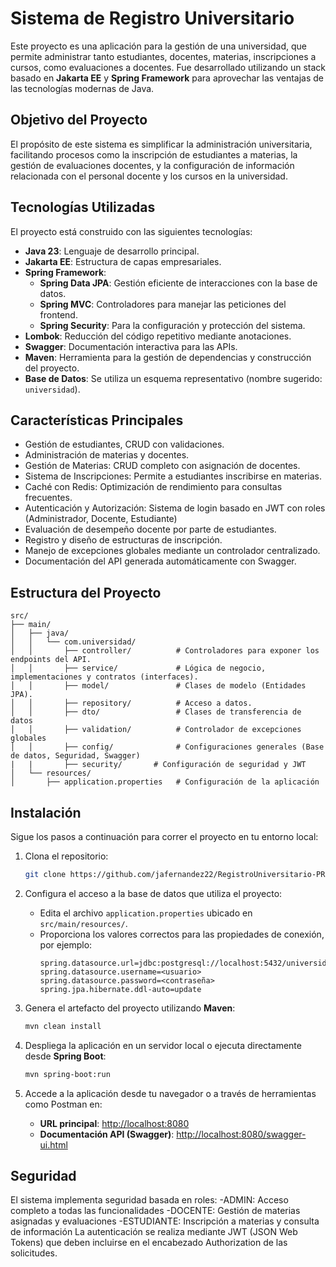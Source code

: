 # Sistema de Registro Universitario

Este proyecto es una aplicación para la gestión de una universidad, que permite administrar tanto estudiantes, docentes, materias, inscripciones a cursos, como evaluaciones a docentes. Fue desarrollado utilizando un stack basado en **Jakarta EE** y **Spring Framework** para aprovechar las ventajas de las tecnologías modernas de Java.

## Objetivo del Proyecto

El propósito de este sistema es simplificar la administración universitaria, facilitando procesos como la inscripción de estudiantes a materias, la gestión de evaluaciones docentes, y la configuración de información relacionada con el personal docente y los cursos en la universidad.

## Tecnologías Utilizadas

El proyecto está construido con las siguientes tecnologías:

- **Java 23**: Lenguaje de desarrollo principal.
- **Jakarta EE**: Estructura de capas empresariales.
- **Spring Framework**:
  - **Spring Data JPA**: Gestión eficiente de interacciones con la base de datos.
  - **Spring MVC**: Controladores para manejar las peticiones del frontend.
  - **Spring Security**: Para la configuración y protección del sistema.
- **Lombok**: Reducción del código repetitivo mediante anotaciones.
- **Swagger**: Documentación interactiva para las APIs.
- **Maven**: Herramienta para la gestión de dependencias y construcción del proyecto.
- **Base de Datos**: Se utiliza un esquema representativo (nombre sugerido: `universidad`).

## Características Principales
- Gestión de estudiantes, CRUD con validaciones.
- Administración de materias y docentes.
- Gestión de Materias: CRUD completo con asignación de docentes.
- Sistema de Inscripciones: Permite a estudiantes inscribirse en materias.
- Caché con Redis: Optimización de rendimiento para consultas frecuentes.
- Autenticación y Autorización: Sistema de login basado en JWT con roles (Administrador, Docente, Estudiante)
- Evaluación de desempeño docente por parte de estudiantes.
- Registro y diseño de estructuras de inscripción.
- Manejo de excepciones globales mediante un controlador centralizado.
- Documentación del API generada automáticamente con Swagger.

## Estructura del Proyecto

```plaintext
src/
├── main/
│   ├── java/
│   │   └── com.universidad/
│   │       ├── controller/          # Controladores para exponer los endpoints del API.
│   │       ├── service/             # Lógica de negocio, implementaciones y contratos (interfaces).
│   │       ├── model/               # Clases de modelo (Entidades JPA).
│   │       ├── repository/          # Acceso a datos.
│   │       ├── dto/                 # Clases de transferencia de datos
│   │       ├── validation/          # Controlador de excepciones globales
│   │       ├── config/              # Configuraciones generales (Base de datos, Seguridad, Swagger)
|   |       ├── security/       # Configuración de seguridad y JWT
│   └── resources/
│       ├── application.properties   # Configuración de la aplicación
```

## Instalación

Sigue los pasos a continuación para correr el proyecto en tu entorno local:

1. Clona el repositorio:
   ```bash
   git clone https://github.com/jafernandez22/RegistroUniversitario-PR2.git
   ```

2. Configura el acceso a la base de datos que utiliza el proyecto:
   - Edita el archivo `application.properties` ubicado en `src/main/resources/`.
   - Proporciona los valores correctos para las propiedades de conexión, por ejemplo:
     ```properties
     spring.datasource.url=jdbc:postgresql://localhost:5432/universidad
     spring.datasource.username=<usuario>
     spring.datasource.password=<contraseña>
     spring.jpa.hibernate.ddl-auto=update
     ```

3. Genera el artefacto del proyecto utilizando **Maven**:
   ```bash
   mvn clean install
   ```

4. Despliega la aplicación en un servidor local o ejecuta directamente desde **Spring Boot**:
   ```bash
   mvn spring-boot:run
   ```

5. Accede a la aplicación desde tu navegador o a través de herramientas como Postman en:
   - **URL principal**: [http://localhost:8080](http://localhost:8080)
   - **Documentación API (Swagger)**: [http://localhost:8080/swagger-ui.html](http://localhost:8080/swagger-ui.html)

## Seguridad
El sistema implementa seguridad basada en roles:
-ADMIN: Acceso completo a todas las funcionalidades
-DOCENTE: Gestión de materias asignadas y evaluaciones
-ESTUDIANTE: Inscripción a materias y consulta de información
La autenticación se realiza mediante JWT (JSON Web Tokens) que deben incluirse en el encabezado Authorization de las solicitudes.
